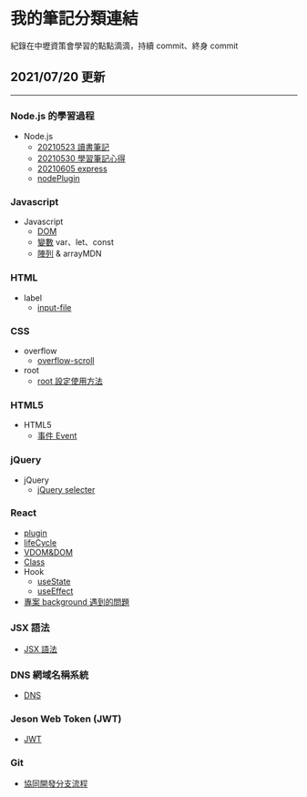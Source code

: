 # 我的筆記分類連結

紀錄在中壢資策會學習的點點滴滴，持續 commit、終身 commit

## 2021/07/20 更新

---

### Node.js 的學習過程

- Node.js
  - [20210523 讀書筆記](https://github.com/alexlin083/nodejs-mfee16/blob/master/tutorials/Note-Part1.md)
  - [20210530 學習筆記心得](https://github.com/alexlin083/nodejs-mfee16/blob/master/tutorials/Note-Part2.md)
  - [20210605 express](https://github.com/alexlin083/nodejs-mfee16/blob/master/tutorials/Note-Part3.md)
  - [nodePlugin](https://github.com/alexlin083/nodejs-mfee16/blob/master/tutorials/nodejs/nodePlugin.md)

### Javascript

- Javascript
  - [DOM](https://github.com/alexlin083/nodejs-mfee16/blob/master/tutorials/javascript/DOM.md)
  - [變數](https://github.com/alexlin083/nodejs-mfee16/blob/master/tutorials/javascript/variable.md) var、let、const
  - [陣列](https://github.com/alexlin083/nodejs-mfee16/blob/master/tutorials/javascript/array.md) & arrayMDN

### HTML

- label
  - [input-file](https://github.com/alexlin083/nodejs-mfee16/blob/master/tutorials/HTML/input.md)

### CSS

- overflow
  - [overflow-scroll](https://github.com/alexlin083/nodejs-mfee16/blob/master/tutorials/CSS/scroll.md)
- root
  - [root 設定使用方法](https://github.com/alexlin083/nodejs-mfee16/blob/master/tutorials/CSS/root.md)

### HTML5

- HTML5
  - [事件 Event](https://github.com/alexlin083/nodejs-mfee16/tree/master/tutorials/HTML5)

### jQuery

- jQuery
  - [jQuery selecter](https://github.com/alexlin083/nodejs-mfee16/blob/master/tutorials/jQuery/DOMuse.md)

### React

- [plugin](https://github.com/alexlin083/nodejs-mfee16/blob/master/tutorials/react/plugin.md)
- [lifeCycle](https://github.com/alexlin083/nodejs-mfee16/blob/master/tutorials/react/lifeCycle.md)
- [VDOM&DOM](https://github.com/alexlin083/nodejs-mfee16/blob/master/tutorials/react/VDOMandDOM.md)
- [Class](https://github.com/alexlin083/nodejs-mfee16/blob/master/tutorials/react/class.md)
- Hook
  - [useState](https://github.com/alexlin083/nodejs-mfee16/blob/master/tutorials/react/useState.md)
  - [useEffect](https://github.com/alexlin083/nodejs-mfee16/blob/master/tutorials/react/useEffect.md)
- [專案 background 遇到的問題](https://github.com/alexlin083/nodejs-mfee16/blob/master/tutorials/react/reactBackground.md)

### JSX 語法

- [JSX 語法](https://github.com/alexlin083/nodejs-mfee16/blob/master/tutorials/JSX/jsx.md)

### DNS 網域名稱系統

- [DNS](https://github.com/alexlin083/nodejs-mfee16/blob/master/tutorials/DNS.md)

### Jeson Web Token (JWT)

- [JWT](https://github.com/alexlin083/nodejs-mfee16/blob/master/tutorials/JWT.md)

### Git

- [協同開發分支流程](https://github.com/alexlin083/nodejs-mfee16/blob/master/tutorials/Git/git.md)
